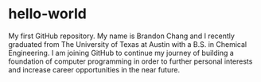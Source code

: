 # hello-world
My first GitHub repository. 
My name is Brandon Chang and I recently graduated from The University of Texas at Austin with a B.S. in Chemical Engineering. I am joining GitHub to continue my journey of building a foundation of computer programming in order to further personal interests and increase career opportunities in the near future. 
